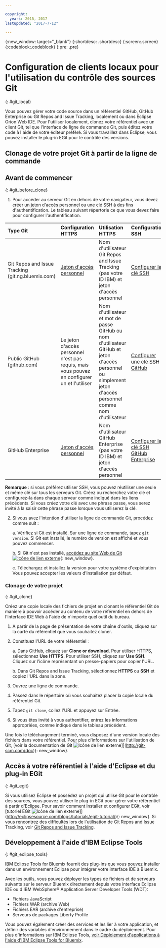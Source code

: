 ```yaml
---

copyright:
  years: 2015, 2017
lastupdated: "2017-7-12"

---
```


{:new_window: target="_blank"}
{:shortdesc: .shortdesc}
{:screen:.screen}
{:codeblock:.codeblock}
{:pre: .pre}

# Configuration de clients locaux pour l'utilisation du contrôle des sources Git
{: #git_local}


Vous pouvez gérer votre code source dans un référentiel GitHub, GitHub Enterprise ou Git Repos and Issue Tracking, localement ou dans Eclipse Orion Web IDE. Pour l'utiliser localement, clonez votre référentiel avec un client Git, tel que l'interface de ligne de commande Git, puis éditez votre code à l'aide de votre éditeur préféré. Si vous travaillez dans Eclipse, vous pouvez installer le plug-in EGit pour le contrôle des versions. 

## Clonage de votre projet Git à partir de la ligne de commande


## Avant de commencer
{: #git_before_clone}

1. Pour accéder au serveur Git en dehors de votre navigateur, vous devez créer un jeton d'accès personnel ou une clé SSH à des fins d'authentification. Le tableau suivant répertorie ce que vous devez faire pour configurer l'authentification. 

| Type Git   | Configuration HTTPS | Utilisation HTTPS |  Configuration SSH |
|:-----------|:-------------|:------------|:-------------|
| Git Repos and Issue Tracking (git.ng.bluemix.com) | [Jeton d'accès personnel](/docs/ContinuousDelivery/git_working.html#create_pat) | Nom d'utilisateur Git Repos and Issue Tracking (pas votre ID IBM) et jeton d'accès personnel | [Configurer la clé SSH](/docs/ContinuousDelivery/git_working.html#create_ssh) |
| Public GitHub (github.com) | Le jeton d'accès personnel n'est pas requis, mais vous pouvez en configurer un et l'utiliser | Nom d'utilisateur et mot de passe GitHub ou nom d'utilisateur GitHub et jeton d'accès personnel ou simplement jeton d'accès personnel comme nom d'utilisateur | [Configurer  une clé SSH GitHub](https://help.github.com/articles/generating-a-new-ssh-key-and-adding-it-to-the-ssh-agent/) |
| GitHub Enterprise | [Jeton d'accès personnel](/docs/services/ghededicated/index.html#gheded_getting_started#ghe_auth) | Nom d'utilisateur GitHub Enterprise (pas votre ID IBM) et jeton d'accès personnel | [Configurer la clé SSH GitHub Enterprise](/docs/services/ghededicated/index.html#gheded_getting_started#ghe_auth) |

**Remarque** : si vous préférez utiliser SSH, vous pouvez réutiliser une seule et même clé sur tous les serveurs Git. Créez ou recherchez votre clé et configurez-la dans chaque serveur comme indiqué dans les liens précédents. Si vous créez votre clé avec une phrase passe, vous serez invité à la saisir cette phrase passe lorsque vous utiliserez la clé. 

2. Si vous avez l'intention d'utiliser la ligne de commande Git, procédez comme suit :

    a. Vérifiez si Git est installé. Sur une ligne de commande, tapez `git version`. Si Git est installé, le numéro de version est affiché et vous pouvez commencer.

    b. Si Git n'est pas installé, [accédez au site Web de Git ![Icône de lien externe](../../icons/launch-glyph.svg "Icône de lien externe")](http://git-scm.com/downloads){: new_window}.

    c. Téléchargez et installez la version pour votre système d'exploitation Vous pouvez accepter les valeurs d'installation par défaut. 


### Clonage de votre projet
{: #git_clone}

Créez une copie locale des fichiers de projet en clonant le référentiel Git de manière à pouvoir accéder au contenu de votre référentiel en dehors de l'interface IDE Web à l'aide de n'importe quel outil du bureau. 

1. A partir de la page de présentation de votre chaîne d'outils, cliquez sur la carte du référentiel que vous souhaitez cloner. 

2. Constituez l'URL de votre référentiel :

   a. Dans GitHub, cliquez sur **Clone or download**. Pour utiliser HTTPS, sélectionnez **Use HTTPS**. Pour utiliser SSH, cliquez sur  **Use SSH**. Cliquez sur l'icône représentant un presse-papiers pour copier l'URL. 

   b. Dans Git Repos and Issue Tracking, sélectionnez **HTTPS** ou **SSH** et copiez l'URL dans la zone.

3. Ouvrez une ligne de commande.

4. Passez dans le répertoire où vous souhaitez placer la copie locale du référentiel Git. 

5. Tapez `git clone`, collez l'URL et appuyez sur Entrée. 

6. Si vous êtes invité à vous authentifier, entrez les informations appropriées, comme indiqué dans le tableau précédent. 


Une fois le téléchargement terminé, vous disposez d'une version locale des fichiers dans votre référentiel. Pour plus d'informations sur l'utilisation de Git, [voir la documentation de Git ![Icône de lien externe](../../icons/launch-glyph.svg "Icône de lien externe")]](http://git-scm.com/doc){: new_window}.


## Accès à votre référentiel à l'aide d'Eclipse et du plug-in EGit
{: #git_egit}

Si vous utilisez Eclipse et possédez un projet qui utilise Git pour le contrôle des sources, vous pouvez utiliser le plug-in EGit pour gérer votre référentiel à partir d'Eclipse. Pour savoir comment installer et configurer EGit, voir [tutoriel EGit ![Icône de lien externe](../../icons/launch-glyph.svg "Icône de lien externe")]](http://eclipsesource.com/blogs/tutorials/egit-tutorial/){: new_window}.
Si vous rencontrez des difficultés lors de l'utilisation de Git Repos and Issue Tracking, voir [Git Repos and Issue Tracking](git_working.html#git_local).

## Développement à l'aide d'IBM Eclipse Tools
{: #git_eclipse_tools}

IBM Eclipse Tools for Bluemix fournit des plug-ins que vous pouvez installer dans un environnement Eclipse pour intégrer votre interface IDE à Bluemix.

Avec les outils, vous pouvez déployer les types de fichiers et de serveurs suivants sur le serveur Bluemix directement depuis votre interface Eclipse IDE ou d'IBM WebSphere&reg; Application Server Developer Tools (WDT):

* Fichiers JavaScript
* Fichiers WAR (archive Web)
* Fichiers EAR (archive d'entreprise)
* Serveurs de packages Liberty Profile

Vous pouvez également créer des services et les lier à votre application, et définir des variables d'environnement dans le cadre du déploiement. Pour plus d'informations sur IBM Eclipse Tools, [voir Déploiement d'applications à l'aide d'IBM Eclipse Tools for Bluemix](../../manageapps/eclipsetools/eclipsetools.html).
